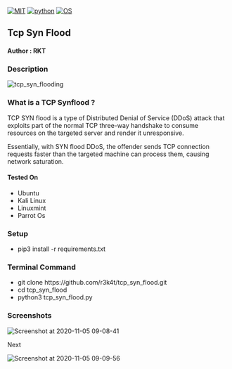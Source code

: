 [![MIT](https://img.shields.io/packagist/l/doctrine/orm.svg)](https://github.com/r3k4t/tcp_syn_flood/blob/master/LICENSE) 
[![python](https://img.shields.io/badge/python-3.9.0-brightgreen.svg)](https://www.python.org/downloads/release/python-390/)
[![OS](https://img.shields.io/badge/Tested%20On-Linux-blue.svg)](https://en.wikipedia.org/wiki/Linux/)

<h2>Tcp Syn Flood</h2>

<h4>Author : RKT</h4>

### Description ###

![tcp_syn_flooding](https://user-images.githubusercontent.com/69615463/98195764-85555300-1f48-11eb-8aed-a4b7170c7e2e.png)

### What is a TCP Synflood ? ###

TCP SYN flood is a type of Distributed Denial of Service (DDoS) attack that exploits part of the normal TCP three-way handshake to consume resources on the targeted server and render it unresponsive.

Essentially, with SYN flood DDoS, the offender sends TCP connection requests faster than the targeted machine can process them, causing network saturation.

#### Tested On ###
                                       
<ul>
<li>Ubuntu</li>
<li>Kali Linux</li>
<li>Linuxmint</li>
<li>Parrot Os</li>
</ul>

### Setup ###

<ul>
<li> pip3 install -r requirements.txt</li>
</ul>

### Terminal Command ###

<ul>
<li>git clone https://github.com/r3k4t/tcp_syn_flood.git</li>
<li>cd tcp_syn_flood   </li>
<li>python3 tcp_syn_flood.py </li>
</ul>

### Screenshots ###

![Screenshot at 2020-11-05 09-08-41](https://user-images.githubusercontent.com/69615463/98195978-07457c00-1f49-11eb-99fe-78cce916dacc.png)

Next

![Screenshot at 2020-11-05 09-09-56](https://user-images.githubusercontent.com/69615463/98196013-1af0e280-1f49-11eb-9f38-b0c1d414211a.png)
